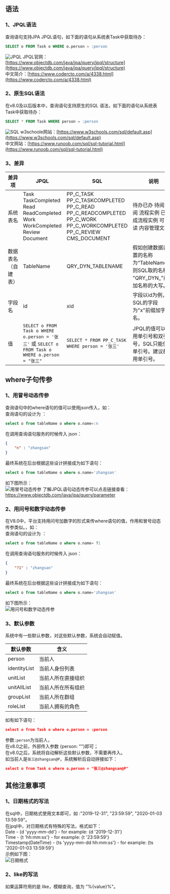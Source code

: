 ## 语法
### 1、JPQL语法
 查询语句支持JPA JPQL语句，如下面的语句从系统表Task中获取待办：
```sql
SELECT o FROM Task o WHERE o.person = :person
```
![JPQL](img/tutorial/statement/jpql.png)
JPQL官网：[https://www.objectdb.com/java/jpa/query/jpql/structure](https://www.objectdb.com/java/jpa/query/jpql/structure)<br />
中文简介：[https://www.codercto.com/a/4338.html](https://www.codercto.com/a/4338.html)

### 2、原生SQL语法
在v8.0及以后版本中，查询语句支持原生的SQL 语法，如下面的语句从系统表Task中获取待办：
```sql
SELECT * FROM Task WHERE person = :person
```
![SQL](img/tutorial/statement/sql.png)
w3schoole网站：[https://www.w3schools.com/sql/default.asp](https://www.w3schools.com/sql/default.asp)<br />
中文网站：[https://www.runoob.com/sql/sql-tutorial.html](https://www.runoob.com/sql/sql-tutorial.html)


### 3、差异
| **差异项** | **JPQL** | **SQL** | **说明** |
| --- | --- | --- | --- |
| 系统表名 | Task TaskCompleted Read ReadCompleted Work WorkCompleted Review Document | PP_C_TASK PP_C_TASKCOMPLETED PP_C_READ PP_C_READCOMPLETED PP_C_WORK PP_C_WORKCOMPLETED PP_C_REVIEW CMS_DOCUMENT | 待办已办 待阅 已阅 流程实例 已完成流程实例 可阅读 内容管理文档 |
| 数据表名（自建表） | TableName | QRY_DYN_TABLENAME | 假如创建数据表设置的名称为“TableName”，则SQL取的名称为 "QRY_DYN_"前缀加名称的大写。 |
| 字段名 | id | xid | 字段以id为例，SQL的字段为"x"前缀加字段名。 |
| 值 | `SELECT o FROM Task o WHERE o.person = '张三'` 或 `SELECT o FROM Task o WHERE o.person = "张三"` | `SELECT * FROM PP_C_TASK WHERE person = '张三'` | JPQL的值可以使用单引号和双引号，SQL只能使用单引号。建议都使用单引号。 |


### 
## where子句传参
### 1、用冒号动态传参
查询语句中的where语句的值可以使用json传入，如：<br />查询语句的设计为 ：
```sql
select o from tableName o where o.name=:n
```
在调用查询语句服务的时候传入 json：
```json
{
    "n" : "zhangsan"
}
```
最终系统在后台根据这些设计拼接成为如下语句：
```sql
select o from tableName o where o.name='zhangsan'
```
如下图所示：<br />
![用冒号动态传参](img/tutorial/statement/para1.png)
了解JPQL语句动态传参可以点击链接查看：https://www.objectdb.com/java/jpa/query/parameter
### 2、用问号和数字动态传参
在V8.0中，平台支持用问号加数字的形式来传where语句的值，作用和冒号动态传参类似。，如：<br />查询语句的设计为 ：
```sql
select o from tableName o where o.name= ?1
```
在调用查询语句服务的时候传入 json：
```json
{
    "?1" : "zhangsan"
}
```
最终系统在后台根据这些设计拼接成为如下语句：
```sql
select o from tableName o where o.name='zhangsan'
```
如下图所示：<br />
![用问号和数字动态传参](img/tutorial/statement/para2.png)
### 3、默认参数
系统中有一些默认参数，对这些默认参数，系统会自动赋值。

| **默认参数** | **含义** |
| --- | --- |
| person | 当前人 |
| identityList | 当前人身份列表 |
| unitList | 当前人所在直接组织 |
| unitAllList | 当前人所在所有组织 |
| groupList | 当前人所在群组 |
| roleList | 当前人拥有的角色 |

如有如下语句：
```json
select o from Task o where o.person = :person
```
参数`:person`为当前人，<br />在v8.0之前，外部传入参数 {person: ""}即可；<br />在v8.0之后，系统将自动解析这些默认参数，不需要再传入。<br />如当前人是`张三@zhangsan@P`，系统解析后自动拼接如下：
```json
select o from Task o where o.person = "张三@zhangsan@P"
```

## 其他注意事项

### 1、日期格式的写法
在sql中，日期格式使用文本即可，如 :"2019-12-31", "23:59:59", "2020-01-03 13:59:59"。<br />
在jpql中，对日期格式有特殊的写法，格式如下：<br />
Date - {d 'yyyy-mm-dd'} - for example: {d '2019-12-31'}<br />
Time - {t 'hh:mm:ss'} - for example: {t '23:59:59'}<br />
Timestamp(DateTime) - {ts 'yyyy-mm-dd hh:mm:ss'} - for example: {ts '2020-01-03 13:59:59'}
<br />示例如下图：<br />
![日期格式](img/tutorial/statement/datetime.png)
### 2、like的写法
如果运算符用的是 like，模糊查询，值为 "%{value}%"。
